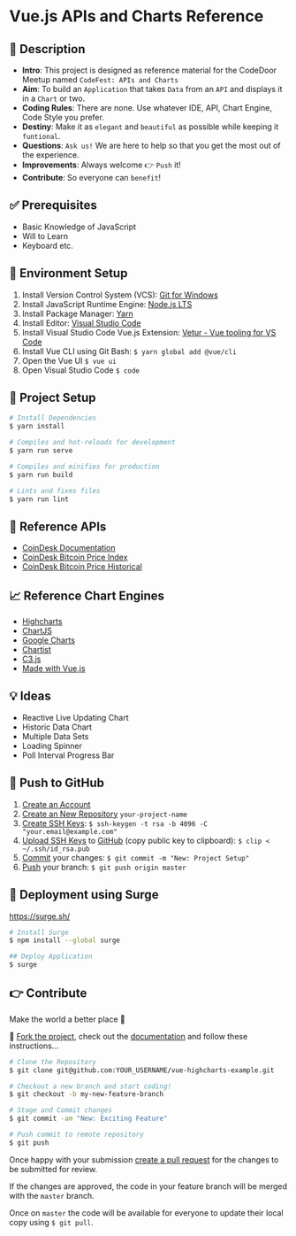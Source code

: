 # Vue.js APIs and Charts Reference

## 📑 Description

- __Intro__: This project is designed as reference material for the CodeDoor Meetup named `CodeFest: APIs and Charts`
- __Aim__: To build an `Application` that takes `Data` from an `API` and displays it in a `Chart` or two.
- __Coding Rules__: There are none. Use whatever IDE, API, Chart Engine, Code Style you prefer.
- __Destiny__: Make it as `elegant` and `beautiful` as possible while keeping it `funtional`.
- __Questions__: `Ask us!` We are here to help so that you get the most out of the experience.
- __Improvements__: Always welcome 👉 `Push` it!
- __Contribute__: So everyone can `benefit`!

## ✅ Prerequisites

- Basic Knowledge of JavaScript
- Will to Learn
- Keyboard etc.

## 🔨 Environment Setup

1. Install Version Control System (VCS): [Git for Windows](https://gitforwindows.org/)
2. Install JavaScript Runtime Engine: [Node.js LTS](https://nodejs.org/en/)
3. Install Package Manager: [Yarn](https://yarnpkg.com/lang/en/)
4. Install Editor: [Visual Studio Code](https://code.visualstudio.com/download)
5. Install Visual Studio Code Vue.js Extension: [Vetur - Vue tooling for VS Code](https://marketplace.visualstudio.com/items?itemName=octref.vetur)
6. Install Vue CLI using Git Bash: `$ yarn global add @vue/cli`
7. Open the Vue UI `$ vue ui`
8. Open Visual Studio Code `$ code`

## 🔧 Project Setup
```bash
# Install Dependencies
$ yarn install

# Compiles and hot-reloads for development
$ yarn run serve

# Compiles and minifies for production
$ yarn run build

# Lints and fixes files
$ yarn run lint
```

## 💠 Reference APIs

- [CoinDesk Documentation](https://www.coindesk.com/api/)
- [CoinDesk Bitcoin Price Index](https://api.coindesk.com/v1/bpi/currentprice.json)
- [CoinDesk Bitcoin Price Historical](https://api.coindesk.com/v1/bpi/historical/close.json)

## 📈 Reference Chart Engines

- [Highcharts](https://www.highcharts.com/)
- [ChartJS](https://www.chartjs.org/)
- [Google Charts](https://developers.google.com/chart/)
- [Chartist](https://gionkunz.github.io/chartist-js/)
- [C3.js](https://c3js.org/)
- [Made with Vue.js](https://madewithvuejs.com/charts)

## 💡 Ideas

- Reactive Live Updating Chart
- Historic Data Chart
- Multiple Data Sets
- Loading Spinner
- Poll Interval Progress Bar

## 💾 Push to GitHub

1. [Create an Account](https://github.com/)
2. [Create an New Repository](https://github.com/new) `your-project-name`
3. [Create SSH Keys]((https://help.github.com/articles/generating-a-new-ssh-key-and-adding-it-to-the-ssh-agent/)): `$ ssh-keygen -t rsa -b 4096 -C "your.email@example.com"`
4. [Upload SSH Keys](https://help.github.com/articles/adding-a-new-ssh-key-to-your-github-account/) to [GitHub](https://github.com/settings/keys) (copy public key to clipboard): `$ clip < ~/.ssh/id_rsa.pub`
5. [Commit](https://code.visualstudio.com/docs/editor/versioncontrol#_commit) your changes: `$ git commit -m "New: Project Setup"`
6. [Push]() your branch: `$ git push origin master`

## 🚀 Deployment using Surge

https://surge.sh/

```bash
# Install Surge
$ npm install --global surge

## Deploy Application
$ surge
```

## 👉 Contribute

Make the world a better place 🌳

🍴 [Fork the project](https://github.com/six-edge/vue-highcharts-example/fork), check out the [documentation](https://help.github.com/articles/fork-a-repo/) and follow these instructions...

```bash
# Clone the Repository
$ git clone git@github.com:YOUR_USERNAME/vue-highcharts-example.git

# Checkout a new branch and start coding!
$ git checkout -b my-new-feature-branch

# Stage and Commit changes 
$ git commit -am "New: Exciting Feature"

# Push commit to remote repository
$ git push
```

Once happy with your submission [create a pull request](https://help.github.com/articles/creating-a-pull-request/) for the changes to be submitted for review. 

If the changes are approved, the code in your feature branch will be merged with the `master` branch.

Once on `master` the code will be available for everyone to update their local copy using `$ git pull`.
